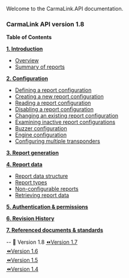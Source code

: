 Welcome to the CarmaLink.API documentation. 

<h3>CarmaLink API version 1.8</h3>  
<b>Table of Contents</b>  
  
**[1. Introduction](/introduction.md)**  
* [Overview](/introduction.md)  
* [Summary of reports](/summaryOfReports.md)  
  
**[2. Configuration](/2configuration.md)**  
* [Defining a report configuration](/definingReportConfig.md)  
* [Creating a new report configuration](/creatingNewReportConfig.md)  
* [Reading a report configuration](/readingReportConfig.md)  
* [Disabling a report configuration](/disablingReportConfig.md)  
* [Changing an existing report configuration](/changingExistingConfig.md)  
* [Examining inactive report configurations](/examiningInactive.md)  
* [Buzzer configuration](/buzzerConfig.md)  
* [Engine configuration](/engineConfig.md)  
* [Configuring multiple transponders](/configuringMult.md)  

**[3. Report generation](/3reportGeneration.md)**  

**[4. Report data](/4reportData.md)**    
* [Report data structure](/reportDataStructure.md)  
* [Report types](/reportTypes.md)  
* [Non-configurable reports](/nonConfigurable.md)  
* [Retrieving report data](/retrievingReportData.md)  

**[5. Authentication & permissions](/5authenticationPermissions.md)**  

**[6. Revision History](/6revisionHistory.md)**  

**[7. Referenced documents & standards](/7referencedDocStand.md)**  

--
:triangular_flag_on_post: Version 1.8
<a href="https://github.com/CarmaSys/CarmaLinkAPI/tree/1.7">:rewind:Version 1.7</a>  
<a href="https://github.com/CarmaSys/CarmaLinkAPI/tree/1.6">:rewind:Version 1.6</a>  
<a href="https://github.com/CarmaSys/CarmaLinkAPI/tree/1.5">:rewind:Version 1.5</a>  
<a href="https://github.com/CarmaSys/CarmaLinkAPI/tree/1.4">:rewind:Version 1.4</a>  

